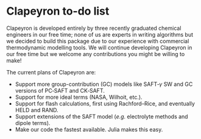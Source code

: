 # Clapeyron to-do list

Clapeyron is developed entirely by three recently graduated chemical engineers in our free time; none of us are experts in writing algorithms but we decided to build this package due to our experience with commercial thermodynamic modelling tools.
We will continue developing Clapeyron in our free time but we welcome any contributions you might be willing to make!

The current plans of Clapeyron are:

* Support more group-contribution (GC) models like SAFT‑$\gamma$ SW and GC versions of PC‑SAFT and CK‑SAFT.
* Support for more ideal terms (NASA, Wilhoit, etc.).
* Support for flash calculations, first using Rachford–Rice, and eventually HELD and RAND.
* Support extensions of the SAFT model (*e.g.* electrolyte methods and dipole terms).
* Make our code the fastest available.
  Julia makes this easy.
